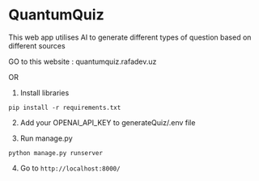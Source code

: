 # QuantumQuiz
This web app utilises AI to generate different types of question based on different sources


GO to this website : <link>quantumquiz.rafadev.uz</link>

OR


1. Install libraries
   
<code>pip install -r requirements.txt</code>

2. Add your OPENAI_API_KEY to generateQuiz/.env file


3. Run manage.py
   
<code>python manage.py runserver</code>

4. Go to <code>http://localhost:8000/</code>

